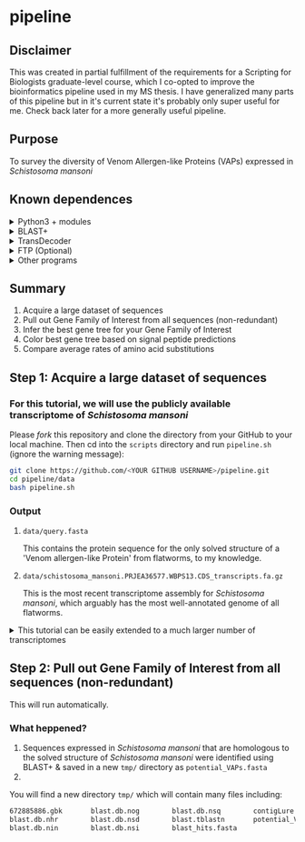 # pipeline

## Disclaimer

This was created in partial fulfillment of the requirements for a Scripting for Biologists graduate-level course, which I co-opted to improve the bioinformatics pipeline used in my MS thesis.  I have generalized many parts of this pipeline but in it's current state it's probably only super useful for me.  Check back later for a more generally useful pipeline.

## Purpose

To survey the diversity of Venom Allergen-like Proteins (VAPs) expressed in _Schistosoma mansoni_

## Known dependences

<details><summary>Python3 + modules</summary>

* `biopython` + its dependencies
* `ftplib` (slow)
* `os`

If on mac and have `pip`, you can install all required Python modules with the following:
```bash
python3 -m pip install --user numpy scipy matplotlib ipython jupyter pandas sympy nose
python3 -m pip install --user biopython
python3 -m pip install --user ftplib
python3 -m pip install --user os
```

</details>

<details><summary>BLAST+</summary>

#### BLAST+ 2.9.0 executables: ftp://ftp.ncbi.nlm.nih.gov/blast/executables/blast+/LATEST/ 

After installing, add the BLAST+ executables to your path by inserting the following into your `~/.bash_profile`:
```bash
PATH="/usr/local/ncbi/blast/bin:${PATH}"
export PATH
```

Then exit terminal & re-enter or run `source ~/bash_profile`

#### Optional
* [MagicBlast](https://ncbi.github.io/magicblast/)
* [IgBlast](https://ncbi.github.io/igblast/)

</details>
 
<details><summary>TransDecoder</summary>

#### [TransDecoder 5.5.0](https://github.com/TransDecoder/TransDecoder/wiki)

The easiest way to install TransDecoder and many other programs is through `anaconda` (available [here](https://docs.conda.io/projects/conda/en/latest/user-guide/install/index.html "Download miniconda")).

With `anaconda` installed, simply run the following to install the appropriate version of TransDecoder:
```bash
conda config --add channels bioconda
conda install transdecoder=3.0.1 # Do not use most recent version
```

#### [HMMER](http://hmmer.org/)

To install with `anaconda` on mac:
```bash
conda install hmmer
```

#### [Swiss-Prot database](https://www.uniprot.org/downloads) (Included)
#### Pfam database: ftp://ftp.ebi.ac.uk/pub/databases/Pfam/current_release (Included)

</details>

<details><summary>FTP (Optional)</summary><br>

If on mac, get `ftp` by running:
```bash
brew install inetutils
```

</details>

<details><summary>Other programs</summary>

* A program
* Maybe another
* Perhaps one more

</details>

## Summary

1. Acquire a large dataset of sequences
2. Pull out Gene Family of Interest from all sequences (non-redundant)
3. Infer the best gene tree for your Gene Family of Interest
4. Color best gene tree based on signal peptide predictions
5. Compare average rates of amino acid substitutions

## Step 1: Acquire a large dataset of sequences

### For this tutorial, we will use the publicly available transcriptome of _Schistosoma mansoni_

Please *fork* this repository and clone the directory from your GitHub to your local machine. Then cd into the `scripts` directory and run `pipeline.sh` (ignore the warning message):
```bash
git clone https://github.com/<YOUR GITHUB USERNAME>/pipeline.git
cd pipeline/data
bash pipeline.sh
```

### Output
1. `data/query.fasta`

	This contains the protein sequence for the only solved structure of a 'Venom allergen-like Protein' from flatworms, to my knowledge. 

2. `data/schistosoma_mansoni.PRJEA36577.WBPS13.CDS_transcripts.fa.gz`

	This is the most recent transcriptome assembly for _Schistosoma mansoni_, which arguably has the most well-annotated genome of all flatworms.


<details><summary>This tutorial can be easily extended to a much larger number of transcriptomes</summary><br>

If you have the needed link, you can download a dataset containing 47 flatworms transcriptomes by running the following code in your terminal:
```bash
mkdir transcriptomes
cd transcriptomes
curl -L <LINK-TO-TRANSCRIPTOMES>?dl=1 > transcriptomes.zip
unzip transcriptomes.zip
rm transcriptomes.zip
```

To confirm that the transcriptomes were downloaded successfully, please run the following code (if you're on a mac and received a `command not found` error, please run `brew install md5sha1sum` and try again): 
```bash
md5sum -c md5sum.txt
```

Your output should look like:
```bash
transcriptomes-MS.tgz: OK
```

If not, the transcriptomes were not downloaded correctly, and you should proceed with extreme caution.

</details>

## Step 2: Pull out Gene Family of Interest from all sequences (non-redundant)

This will run automatically.

### What heppened?

1. Sequences expressed in _Schistosoma mansoni_ that are homologous to the solved structure of _Schistosoma mansoni_ were identified using BLAST+ & saved in a new `tmp/` directory as `potential_VAPs.fasta`
2.   

You will find a new directory `tmp/` which will contain many files including:

```bash
672885886.gbk		blast.db.nog		blast.db.nsq		contigLure.txt
blast.db.nhr		blast.db.nsd		blast.tblastn		potential_VAPs.fasta
blast.db.nin		blast.db.nsi		blast_hits.fasta
```

